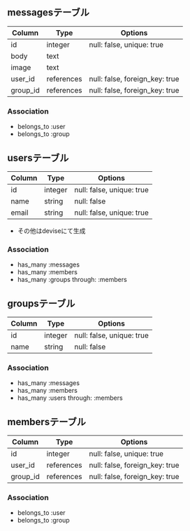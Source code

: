 ## messagesテーブル

|Column|Type|Options|
|------|----|-------|
|id|integer|null: false, unique: true|
|body|text|
|image|text|
|user_id|references|null: false, foreign_key: true|
|group_id|references|null: false, foreign_key: true|

### Association
- belongs_to :user
- belongs_to :group


## usersテーブル

|Column|Type|Options|
|------|----|-------|
|id|integer|null: false, unique: true|
|name|string|null: false|
|email|string|null: false, unique: true|

- その他はdeviseにて生成

### Association
- has_many :messages
- has_many :members
- has_many :groups through: :members


## groupsテーブル

|Column|Type|Options|
|------|----|-------|
|id|integer|null: false, unique: true|
|name|string|null: false|

### Association
- has_many :messages
- has_many :members
- has_many :users through: :members


## membersテーブル

|Column|Type|Options|
|------|----|-------|
|id|integer|null: false, unique: true|
|user_id|references|null: false, foreign_key: true|
|group_id|references|null: false, foreign_key: true|

### Association
- belongs_to :user
- belongs_to :group
